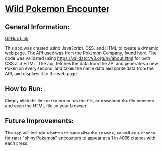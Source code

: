 # **[Wild Pokemon Encounter](https://wildpokemonencounter.herokuapp.com/)**

## General Information:

[GitHub Link](https://github.com/changary1994/Lab4)

This app was created using JavaScript, CSS, and HTML to create a dynamic web page. The API used was from the Pokemon Company, found [here](https://pokeapi.co/). The code was validated using https://validator.w3.org/nu/about.html for both CSS and HTML. The app fetches the data from the API and generates a new Pokemon every second, and takes the name data and sprite data from the API, and displays it to the web page.

## How to Run:

Simply click the link at the top to run the file, or download the file contents and open the HTML file on your browser.

## Future Improvements: 

The app will include a button to manualize the spawns, as well as a chance for rarer "shiny Pokemon" encounters to appear at a 1 in 4096 chance with each press. 
